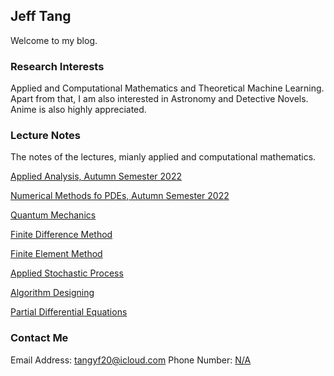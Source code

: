 ## Jeff Tang

Welcome to my blog.

### Research Interests

Applied and Computational Mathematics and Theoretical Machine Learning. Apart from that, I am also interested in Astronomy and Detective Novels. Anime is also highly appreciated.

### Lecture Notes

The notes of the lectures, mianly applied and computational mathematics.

[Applied Analysis, Autumn Semester 2022](url) 

[Numerical Methods fo PDEs,  Autumn Semester 2022](url)

[Quantum Mechanics](url)

[Finite Difference Method](url)

[Finite Element Method](url)

[Applied Stochastic Process](url)

[Algorithm Designing](url)

[Partial Differential Equations](url)

### Contact Me

Email Address: [tangyf20@icloud.com](url)
Phone Number: [N/A](url)


